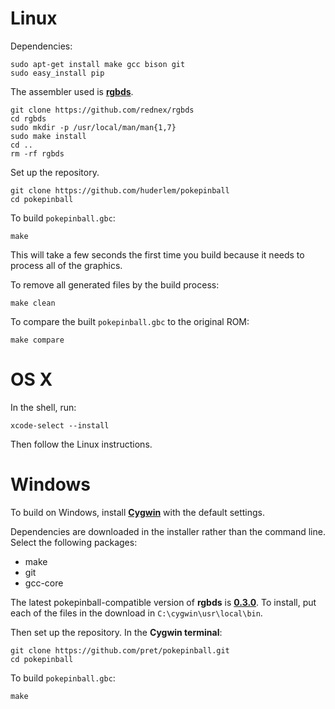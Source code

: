 # Linux

Dependencies:

	sudo apt-get install make gcc bison git
	sudo easy_install pip

The assembler used is [**rgbds**](https://github.com/bentley/rgbds).

	git clone https://github.com/rednex/rgbds
	cd rgbds
	sudo mkdir -p /usr/local/man/man{1,7}
	sudo make install
	cd ..
	rm -rf rgbds

Set up the repository.

	git clone https://github.com/huderlem/pokepinball
	cd pokepinball

To build `pokepinball.gbc`:

	make

This will take a few seconds the first time you build because it needs to process all of the graphics.

To remove all generated files by the build process:

	make clean

To compare the built `pokepinball.gbc` to the original ROM:

	make compare


# OS X

In the shell, run:

	xcode-select --install

Then follow the Linux instructions.


# Windows

To build on Windows, install [**Cygwin**](http://cygwin.com/install.html) with the default settings.

Dependencies are downloaded in the installer rather than the command line.
Select the following packages:
* make
* git
* gcc-core

The latest pokepinball-compatible version of **rgbds** is  [**0.3.0**](https://github.com/rednex/rgbds/releases/download/v0.3.0/rgbds-0.3.0-win32.zip). To install, put each of the files in the download in `C:\cygwin\usr\local\bin`.

Then set up the repository. In the **Cygwin terminal**:

	git clone https://github.com/pret/pokepinball.git
	cd pokepinball

To build `pokepinball.gbc`:

	make
